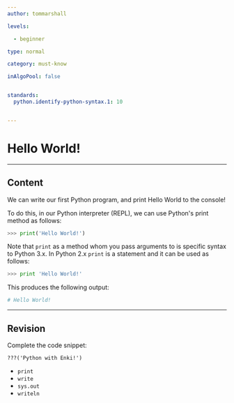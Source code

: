 ```yaml
---
author: tommarshall

levels:

  - beginner

type: normal

category: must-know

inAlgoPool: false


standards:
  python.identify-python-syntax.1: 10


---
```


# Hello World!

---
## Content

We can write our first Python program, and print Hello World to the console!

To do this, in our Python interpreter (REPL), we can use Python's print method as follows:

```python
>>> print('Hello World!')
```

Note that `print` as a method whom you pass arguments to is specific syntax to Python 3.x. In Python 2.x `print` is a statement and it can be used as follows:

```python
>>> print 'Hello World!'
```

This produces the following output:

```python
# Hello World!
```

---
## Revision

Complete the code snippet:

```
???('Python with Enki!')
```

* `print`
* `write`
* `sys.out`
* `writeln`
 
 
